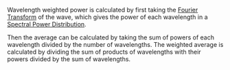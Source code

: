 Wavelength weighted power is calculated by first taking the [Fourier Transform](../../../Mathematics/Pure%20Mathematics/Fourier%20Transform.md) of the wave, which gives the power of each wavelength in a [Spectral Power Distribution](../../../Physics/Mechanics/Electrodynamics/Optics/Spectral%20Analysis/Spectral%20Power%20Distribution.md).

Then the average can be calculated by taking the sum of powers of each wavelength divided by the number of wavelengths. The weighted average is calculated by dividing the sum of products of wavelengths with their powers divided by the sum of wavelengths.